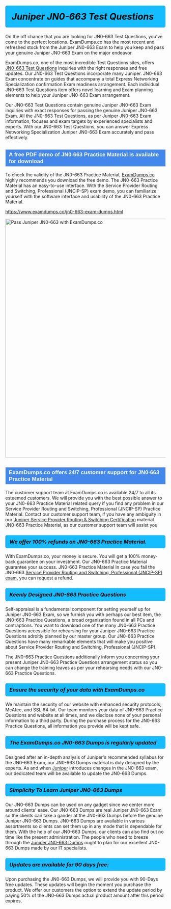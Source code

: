 <h1>                <strong><span style="display: block; color: #000000; background: #14BDFF; border: 0.5px solid #AED6F1; border-left: 3px solid #3498DB; padding: .6em; border-radius: 6px;">                     <em>Juniper JN0-663 <span class="exam_variation">Test Questions</span> </em>                </span></strong>            </h1>                        <p>On the off chance that you are looking for JN0-663 <span class="exam_variation">Test Questions</span>, you've come to the perfect locations.             ExamDumps.co has the most recent and refreshed stock from the Juniper JN0-663 Exam to help you keep and pass your genuine Juniper JN0-663 Exam on the major endeavor.</p>                        <p>ExamDumps.co, one of the most incredible <span class="exam_variation">Test Questions</span> sites, offers <a href="https://www.examdumps.co/jn0-663-exam-dumps.html">JN0-663 <span class="exam_variation">Test Questions</span></a> inquiries with the right responses and free updates. Our JN0-663 <span class="exam_variation">Test Questions</span> incorporate             many Juniper. JN0-663 Exam concentrate on guides that accompany a total Express Networking Specialization confirmation Exam readiness arrangement. Each individual             JN0-663 <span class="exam_variation">Test Questions</span> item offers novel learning and Exam planning elements to help your Juniper JN0-663 Exam arrangement.</p>                        <p>Our JN0-663 <span class="exam_variation">Test Questions</span> contain genuine Juniper JN0-663 Exam inquiries with exact responses for passing the genuine Juniper JN0-663 Exam. All the JN0-663 <span class="exam_variation">Test Questions</span>,             as per Juniper JN0-663 Exam information, focuses and exam targets by experienced specialists and experts. With our JN0-663 <span class="exam_variation">Test Questions</span>, you can answer             Express Networking Specialization Juniper JN0-663 Exam accurately and pass effectively.</p>                        <h2 style="background: #4287ec; border: 1px solid #cccccc; padding: 5px 10px;">                <span style="color: #ffffff;">                    <span style="font-size: 11pt;">                        <span style="line-height: normal;">                            <span style="font-family: Calibri,sans-serif;">                                <strong>                                    <span style="font-size: 13.0pt;">A free PDF demo of JN0-663 <span class="exam_variation2">Practice Material</span> is available for download</span>                                </strong>                            </span>                        </span>                    </span>                </span>            </h2>                        <p>To check the validity of the JN0-663 <span class="exam_variation2">Practice Material</span>, <a href="https://www.examdumps.co/">ExamDumps.co</a> highly recommends you download the free demo. The JN0-663 <span class="exam_variation2">Practice Material</span> has an easy-to-use interface.             With the Service Provider Routing and Switching, Professional (JNCIP-SP) exam demo, you can familiarize yourself with the software interface and usability of the JN0-663 <span class="exam_variation2">Practice Material</span>.</p>                        <p><a href="https://www.examdumps.co/jn0-663-exam-dumps.html">https://www.examdumps.co/jn0-663-exam-dumps.html</a></p>                        <p><a href="https://www.examdumps.co/"><img src="https://www.examdumps.co//images/banners/big-sale-20-percent-discount-offer-examdumps.jpg" class="postImage" alt="Pass Juniper JN0-663 with ExamDumps.co" width="750"></a></p>                            <h2 style="background: #4287ec; border: 1px solid #cccccc; padding: 5px 10px;">                <span style="color: #ffffff;">                    <span style="font-size: 11pt;">                        <span style="line-height: normal;">                            <span style="font-family: Calibri,sans-serif;">                                <strong>                                    <span style="font-size: 13.0pt;">ExamDumps.co offers 24/7 customer support for JN0-663 <span class="exam_variation2">Practice Material</span> </span>                                </strong>                            </span>                        </span>                    </span>                </span>            </h2>                        <p>The customer support team at ExamDumps.co is available 24/7 to all its esteemed customers. We will provide you with the best possible answer to your JN0-663 <span class="exam_variation2">Practice Material</span>            related query if you find any problem in our Service Provider Routing and Switching, Professional (JNCIP-SP) <span class="exam_variation2">Practice Material</span>. Contact our customer support team, if you have any ambiguity in             our <a href="https://www.examdumps.co/juniper-service-provider-routing-switching-certification-exam-dumps.html">Juniper Service Provider Routing &amp; Switching Certification</a> material JN0-663 <span class="exam_variation2">Practice Material</span>, as our customer support team will assist you</p>                        <h3>                <strong>                    <span style="display: block; color: #000000; background: #14BDFF; border: 0.5px solid #AED6F1; border-left: 3px solid #3498DB; padding: .6em; border-radius: 6px;">                        <em>We offer 100% refunds on JN0-663 <span class="exam_variation2">Practice Material</span>.</em>                    </span>                </strong>            </h3>                        <p>With ExamDumps.co, your money is secure. You will get a 100% money-back guarantee on your investment. Our JN0-663 <span class="exam_variation2">Practice Material</span> guarantee your success.             JN0-663 <span class="exam_variation2">Practice Material</span> In case you fail the JN0-663 <a href="https://www.examdumps.co/jn0-663-exam-dumps.html">Service Provider Routing and Switching, Professional (JNCIP-SP) exam</a>, you can request a refund.</p>                        <h3>                <strong>                    <span style="display: block; color: #000000; background: #14BDFF; border: 0.5px solid #AED6F1; border-left: 3px solid #3498DB; padding: .6em; border-radius: 6px;">                        <em>Keenly Designed JN0-663 <span class="exam_variation3">Practice Questions</span></em>                    </span>                </strong>            </h3>                        <p>Self-appraisal is a fundamental component for setting yourself up for Juniper JN0-663 Exam, so we furnish you with perhaps our best item, the JN0-663 <span class="exam_variation3">Practice Questions</span>,             a broad organization found in all PCs and contraptions. You want to download one of the many JN0-663 <span class="exam_variation3">Practice Questions</span> accessible for rehearsing for your             Juniper JN0-663 <span class="exam_variation3">Practice Questions</span> adroitly planned by our master group. Our JN0-663 <span class="exam_variation3">Practice Questions</span> have many remarkable elements that will make you             positive about Service Provider Routing and Switching, Professional (JNCIP-SP).</p>                        <p>The JN0-663 <span class="exam_variation3">Practice Questions</span> additionally inform you concerning your present Juniper JN0-663 <span class="exam_variation3">Practice Questions</span> arrangement status so you can change the training             leaves as per your rehearsing needs with our JN0-663 <span class="exam_variation3">Practice Questions</span>.</p>                        <h3>                <strong>                    <span style="display: block; color: #000000; background: #14BDFF; border: 0.5px solid #AED6F1; border-left: 3px solid #3498DB; padding: .6em; border-radius: 6px;">                        <em>Ensure the security of your data with ExamDumps.co </em>                    </span>                </strong>            </h3>                        <p>We maintain the security of our website with enhanced security protocols, McAfee, and SSL 64-bit. Our team monitors your data of JN0-663 <span class="exam_variation3">Practice Questions</span> and website at all times,             and we disclose none of your personal information to a third party. During the purchase process for the JN0-663 <span class="exam_variation3">Practice Questions</span>, all information you provide will be kept safe.</p>                        <h3>                <strong>                    <span style="display: block; color: #000000; background: #14BDFF; border: 0.5px solid #AED6F1; border-left: 3px solid #3498DB; padding: .6em; border-radius: 6px;">                        <em>The ExamDumps.co JN0-663 <span class="exam_variation4">Dumps</span> is regularly updated </em>                    </span>                </strong>            </h3>                        <p>Designed after an in-depth analysis of Juniper's recommended syllabus for the JN0-663 Exam, our JN0-663 <span class="exam_variation4">Dumps</span> material is duly designed by the experts.             As and when <a href="https://www.examdumps.co/juniper-exam-dumps.html">Juniper</a> introduces changes in the JN0-663 exam, our dedicated team will be available to update the JN0-663 <span class="exam_variation4">Dumps</span>.</p>                        <h3>                <strong>                    <span style="display: block; color: #000000; background: #14BDFF; border: 0.5px solid #AED6F1; border-left: 3px solid #3498DB; padding: .6em; border-radius: 6px;">                        <em>Simplicity To Learn Juniper JN0-663 <span class="exam_variation4">Dumps</span></em>                    </span>                </strong>            </h3>                        <p>Our JN0-663 <span class="exam_variation4">Dumps</span> can be used on any gadget since we center more around clients' ease. Our JN0-663 <span class="exam_variation4">Dumps</span> are real Juniper JN0-663 Exam             so the clients can take a gander at the JN0-663 <span class="exam_variation4">Dumps</span> before the genuine Juniper JN0-663 <span class="exam_variation4">Dumps</span>. JN0-663 <span class="exam_variation4">Dumps</span> are available in various assortments             so clients can set them up in any mode that is dependable for them. With the help of our JN0-663 <span class="exam_variation4">Dumps</span>, our clients can also find out no time like the present administration.             The people who need to breeze through the <a href="https://www.examdumps.co/jn0-663-exam-dumps.html">Juniper JN0-663 <span class="exam_variation4">Dumps</span></a> ought to plan for our excellent JN0-663 <span class="exam_variation4">Dumps</span> made by our IT specialists.</p>                        <h3>                <strong>                    <span style="display: block; color: #000000; background: #14BDFF; border: 0.5px solid #AED6F1; border-left: 3px solid #3498DB; padding: .6em; border-radius: 6px;">                        <em>Updates are available for 90 days free:</em>                    </span>                </strong>            </h3>                        <p>Upon purchasing the JN0-663 <span class="exam_variation4">Dumps</span>, we will provide you with 90-Days free updates. These updates will begin the moment you purchase the product.             We offer our customers the option to extend the update period by paying 50% of the JN0-663 <span class="exam_variation4">Dumps</span> actual product amount after this period expires.</p>                    
